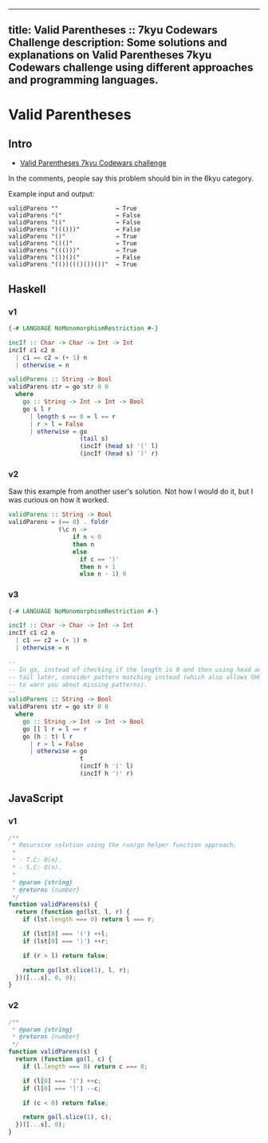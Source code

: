 ---
title: Valid Parentheses :: 7kyu Codewars Challenge
description: Some solutions and explanations on Valid Parentheses 7kyu Codewars challenge using different approaches and programming languages.
----

# Valid Parentheses

## Intro

- [Valid Parentheses 7kyu Codewars challenge](https://www.codewars.com/kata/6411b91a5e71b915d237332d)

In the comments, people say this problem should bin in the 6kyu category.

Example input and output:

```
validParens ""                → True
validParens "("               → False
validParens "(("              → False
validParens ")(()))"          → False
validParens "()"              → True
validParens "()()"            → True
validParens "((()))"          → True
validParens "())()("          → False
validParens "(())((()())())"  → True
```

## Haskell

### v1

```haskell
{-# LANGUAGE NoMonomorphismRestriction #-}

incIf :: Char -> Char -> Int -> Int
incIf c1 c2 n
  | c1 == c2 = (+ 1) n
  | otherwise = n

validParens :: String -> Bool
validParens str = go str 0 0
  where
    go :: String -> Int -> Int -> Bool
    go s l r
      | length s == 0 = l == r
      | r > l = False
      | otherwise = go
                    (tail s)
                    (incIf (head s) '(' l)
                    (incIf (head s) ')' r)
```

### v2

Saw this example from another user's solution.
Not how I would do it, but I was curious on how it worked.

```haskell
validParens :: String -> Bool
validParens = (== 0) . foldr
              (\c n ->
                  if n < 0
                  then n
                  else
                    if c == ')'
                    then n + 1
                    else n - 1) 0
```

### v3

```haskell
{-# LANGUAGE NoMonomorphismRestriction #-}

incIf :: Char -> Char -> Int -> Int
incIf c1 c2 n
  | c1 == c2 = (+ 1) n
  | otherwise = n

--
-- In go, instead of checking if the length is 0 and then using head and
-- tail later, consider pattern matching instead (which also allows GHC
-- to warn you about missing patterns).
--
validParens :: String -> Bool
validParens str = go str 0 0
  where
    go :: String -> Int -> Int -> Bool
    go [] l r = l == r
    go (h : t) l r
      | r > l = False
      | otherwise = go
                    t
                    (incIf h '(' l)
                    (incIf h ')' r)
```

## JavaScript

### v1

```javascript
/**
 * Recursive solution using the run/go helper function approach.
 *
 * - T.C: O(n).
 * - S.C: O(n).
 *
 * @param {string}
 * @returns {number}
 */
function validParens(s) {
  return (function go(lst, l, r) {
    if (lst.length === 0) return l === r;

    if (lst[0] === '(') ++l;
    if (lst[0] === ')') ++r;

    if (r > l) return false;

    return go(lst.slice(1), l, r);
  })([...s], 0, 0);
}
```

### v2

```javascript
/**
 * @param {string}
 * @returns {number}
 */
function validParens(s) {
  return (function go(l, c) {
    if (l.length === 0) return c === 0;

    if (l[0] === '(') ++c;
    if (l[0] === ')') --c;

    if (c < 0) return false;

    return go(l.slice(1), c);
  })([...s], 0);
}
```
